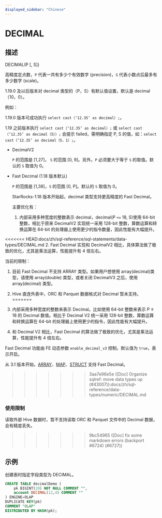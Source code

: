 ```yaml
---
displayed_sidebar: "Chinese"
---
```


# DECIMAL

## 描述

DECIMAL(P [, S])

高精度定点数，`P` 代表一共有多少个有效数字 (precision)，`S` 代表小数点后最多有多少数字 (scale)。

1.19.0 及以后版本对 decimal 类型的（P，S）有默认值设置，默认是 decimal（10，0）。

例如：

1.19.0 版本可成功执行 `select cast（‘12.35’ as decimal）;`。

1.19 之前版本执行 `select cast（‘12.35’ as decimal）;` 或 `select cast（‘12.35’ as decimal（5））;` 会提示 failed，需明确指定 P, S 的值，如：`select cast（‘12.35’ as decimal（5，1）;`。

* DecimalV2

  `P` 的范围是 [1,27]， `S` 的范围 [0, 9]。另外，`P` 必须要大于等于 `S` 的取值。默认的 `S` 取值为 0。

* Fast Decimal  (1.18 版本默认)

  `P` 的范围是 [1,38]，`S` 的范围 [0, P]。默认的 `S` 取值为 0。

  StarRocks-1.18 版本开始起，decimal 类型支持更高精度的 Fast Decimal。

  主要优化有：
  
  1. 内部采用多种宽度的整数表示 decimal，decimal(P `<=` 18, S)使用 64-bit 整数，相比于原来 DecimalV2 实现统一采用 128-bit 整数，算数运算和转换运算在 64-bit 的处理器上使用更少的指令数量，因此性能有大幅提升。

<<<<<<< HEAD:docs/zh/sql-reference/sql-statements/data-types/DECIMAL.md
  2. Fast Decimal 实现和 DecimalV2 相比，具体算法做了极致的优化，尤其是乘法运算，性能提升有 4 倍左右。
  
  当前的限制：
  
  1. 目前 Fast Decimal 不支持 ARRAY 类型。如果用户想使用 array(decimal)类型，请使用 array(double) 类型，或者关闭 DecimalV3 之后，使用 array(decimal) 类型。
  
  2. Hive 直连外表中，ORC 和 Parquet 数据格式对 Decimal 暂未支持。
=======
1. 内部采用多种宽度的整数来表示 Decimal。比如使用 64-bit 整数来表示 P &le; 18 的 Decimal 数值。相比于 Decimal V2 统一采用 128-bit 整数，算数运算和转换运算在 64-bit 的处理器上使用更少的指令，因此性能有大幅提升。

2. 和 Decimal V2 相比，Fast Decimal 的算法做了极致的优化，尤其是乘法运算，性能提升有 4 倍左右。

Fast Decimal 功能由 FE 动态参数 `enable_decimal_v3` 控制，默认值为 `true`，表示开启。

从 3.1 版本开始，[ARRAY](../semi_structured/Array.md)、[MAP](../semi_structured/Map.md)、[STRUCT](../semi_structured/STRUCT.md) 支持 Fast Decimal。
>>>>>>> 3aa7e96e5e ([Doc] Organize sqlref: move data types up (#43007)):docs/zh/sql-reference/data-types/numeric/DECIMAL.md

### 使用限制

读取外部 Hive 数据时，暂不支持读取 ORC 和 Parquet 文件中的 Decimal 数据，会有精度丢失。
>>>>>>> 9bc54965 ([Doc] fix some markdown errors (backport #6724) (#6727))

## 示例

创建表时指定字段类型为 DECIMAL。

```sql
CREATE TABLE decimalDemo (
    pk BIGINT(20) NOT NULL COMMENT "",
    account DECIMAL(12,4) COMMENT ""
) ENGINE=OLAP 
DUPLICATE KEY(pk)
COMMENT "OLAP"
DISTRIBUTED BY HASH(pk);
```
